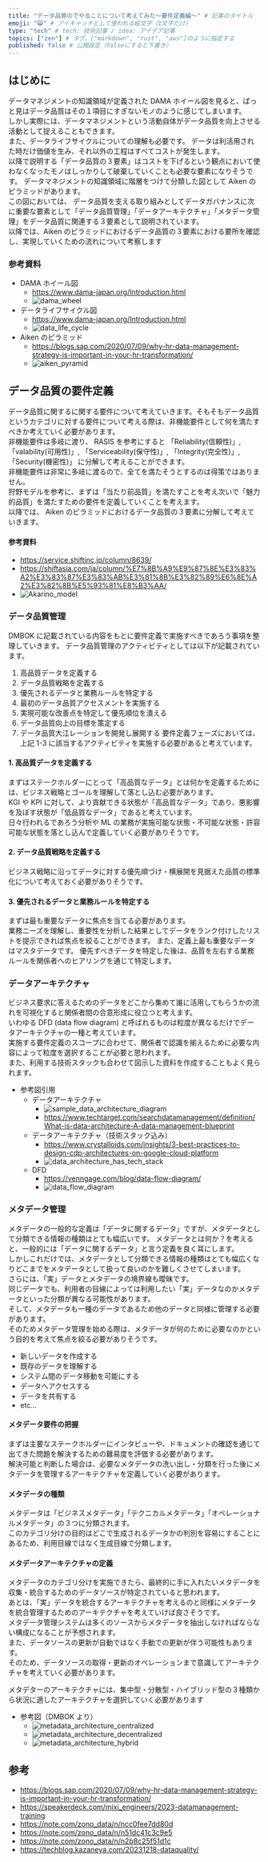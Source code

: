 ```yaml
---
title: "データ品質のでやることについて考えてみた〜要件定義編〜" # 記事のタイトル
emoji: "😸" # アイキャッチとして使われる絵文字（1文字だけ）
type: "tech" # tech: 技術記事 / idea: アイデア記事
topics: ["zen"] # タグ。["markdown", "rust", "aws"]のように指定する
published: false # 公開設定（falseにすると下書き）
---
```



## はじめに

データマネジメントの知識領域が定義された DAMA ホイール図を見ると、ぱっと見はデータ品質はその１項目にすぎないモノのように感じてしまいます。  
しかし実際には、データマネジメントという活動自体がデータ品質を向上させる活動として捉えることもできます。  
また、データライフサイクルについての理解も必要です。
データは利活用された時だけ価値を生み、それ以外の工程はすべてコストが発生します。  
以降で説明する「データ品質の３要素」はコストを下げるという観点において使わなくなったモノはしっかりして破棄していくことも必要な要素になりそうです。
データマネジメントの知識領域に階層をつけて分類した図として Aiken のピラミッドがあります。  
この図においては、 データ品質を支える取り組みとしてデータガバナンスに次に重要な要素として「データ品質管理」「データアーキテクチャ」「メタデータ管理」をデータ品質に関連する３要素として説明されています。  
以降では、Aiken のピラミッドにおけるデータ品質の３要素における要所を確認し、実現していくための流れについて考察します


### 参考資料
  - DAMA ホイール図
    - https://www.dama-japan.org/Introduction.html
    - ![dama_wheel](./a5c32a51d03106/dama_wheel.png)
  - データライフサイクル図
    - https://www.dama-japan.org/Introduction.html
    - ![data_life_cycle](./a5c32a51d03106/data_life_cycle.png)
  - Aiken のピラミッド
    - https://blogs.sap.com/2020/07/09/why-hr-data-management-strategy-is-important-in-your-hr-transformation/
    - ![aiken_pyramid](./a5c32a51d03106/aiken_pyramid.png)

## データ品質の要件定義


データ品質に関するに関する要件について考えていきます。そもそもデータ品質というカテゴリに対する要件について考える際は、非機能要件として何を満たすべきか考えていく必要があります。  
非機能要件は多岐に渡り、  RASIS を参考にすると 「Reliability(信頼性)」, 「valability(可用性)」, 「Serviceability(保守性)」, 「Integrity(完全性)」, 「Security(機密性)」 に分解して考えることができます。  
非機能要件は非常に多岐に渡るので、全てを満たそうとするのは得策ではありません。  
狩野モデルを参考に、まずは「当たり前品質」を満たすことを考え次いで「魅力的品質」を満たすための要件を定義していくことを考えます。  
以降では、 Aiken のピラミッドにおけるデータ品質の３要素に分解して考えていきます。

#### 参考資料
- https://service.shiftinc.jp/column/8639/
- https://shiftasia.com/ja/column/%E7%8B%A9%E9%87%8E%E3%83%A2%E3%83%87%E3%83%AB%E3%81%8B%E3%82%89%E6%8E%A2%E3%82%8B%E5%93%81%E8%B3%AA/
- ![Akarino_model](./a5c32a51d03106/karino_model.png)

### データ品質管理

DMBOK に記載されている内容をもとに要件定義で実施すべきであろう事項を整理していきます。
データ品質管理のアクティビティとしては以下が記載されています。
1. 高品質データを定義する
2. データ品質戦略を定義する
3. 優先されるデータと業務ルールを特定する
4. 最初のデータ品質アクセスメントを実施する
5. 実現可能な改善点を特定して優先順位を潰える
6. データ品質向上の目標を策定する
7. データ品質大江レーションを開発し展開する
要件定義フェーズにおいては、上記 1-3 に該当するアクティビティを実施する必要があると考えています。

#### 1. 高品質データを定義する
まずはステークホルダーにとって「高品質なデータ」とは何かを定義するためには、ビジネス戦略とゴールを理解して落とし込む必要があります。  
KGI や KPI に対して、より貢献できる状態が「高品質なデータ」であり、悪影響を及ぼす状態が「低品質なデータ」であると考えています。  
日々行われるであろう分析や ML の業務が実施可能な状態・不可能な状態・許容可能な状態を落とし込んで定義していく必要がありそうです。

#### 2. データ品質戦略を定義する
ビジネス戦略に沿ってデータに対する優先順づけ・横展開を見据えた品質の標準化について考えておく必要がありそうです。

#### 3. 優先されるデータと業務ルールを特定する
まずは最も重要なデータに焦点を当てる必要があります。  
業務ニーズを理解し、重要性を分析した結果としてデータをランク付けしたリストを提示できれば焦点を絞ることができます。
また、定義上最も重要なデータはマスタデータです。
優先すべきデータを特定した後は、品質を左右する業務ルールを関係者へのヒアリングを通じて特定します。  


### データアーキテクチャ

ビジネス要求に答えるためのデータをどこから集めて誰に活用してもらうかの流れを可視化すると関係者間の合意形成に役立つと考えます。  
いわゆる DFD (data flow diagram) と呼ばれるものは粒度が異なるだけでデータアーキテクチャの一種と考えています。  
実施する要件定義のスコープに合わせて、関係者で認識を揃えるために必要な内容によって粒度を選択することが必要と思われます。  
また、利用する技術スタックも合わせて図示した資料を作成することもよく見られます。

- 参考図引用
  - データアーキテクチャ
    - ![sample_data_architecture_diagram](./a5c32a51d03106/sample_data_architecture_diagram.png)
    - https://www.techtarget.com/searchdatamanagement/definition/What-is-data-architecture-A-data-management-blueprint
  - データアーキテクチャ（技術スタック込み）
    - https://www.crystalloids.com/insights/3-best-practices-to-design-cdp-architectures-on-google-cloud-platform
    - ![data_architecture_has_tech_stack](./a5c32a51d03106/data_architecture_has_tech_stack.png)
  - DFD
    - https://venngage.com/blog/data-flow-diagram/
    - ![data_flow_diagram](./a5c32a51d03106/data_flow_diagram.png)

### メタデータ管理
メタデータの一般的な定義は「データに関するデータ」ですが、メタデータとして分類できる情報の種類はとても幅広いです。
メタデータとは何か？を考えると、一般的には「データに関するデータ」と言う定義を良く耳にします。  
しかしこれだけでは、メタデータとして分類できる情報の種類はとても幅広くなりどこまでをメタデータとして扱って良いのかを難しくさせてしまいます。  
さらには、「実」データとメタデータの境界線も曖昧です。  
同じデータでも、利用者の目線によっては利用したい「実」データなのかメタデータといった分類が異なる可能性があります。  
そして、メタデータも一種のデータであるため他のデータと同様に管理する必要があります。  
そのためメタデータ管理を始める際は、メタデータが何のために必要なのかという目的を考えて焦点を絞る必要がありそうです。  
  - 新しいデータを作成する
  - 既存のデータを理解する
  - システム間のデータ移動を可能にする
  - データへアクセスする
  - データを共有する
  - etc...

#### メタデータ要件の把握
まずは主要なステークホルダーにインタビューや、ドキュメントの確認を通じて出てきた問題を解決するための難易度を評価する必要があります。  
解決可能と判断した場合は、必要なメタデータの洗い出し・分類を行った後にメタデータを管理するアーキテクチャを定義していく必要があります。

#### メタデータの種類
メタデータは「ビジネスメタデータ」「テクニカルメタデータ」「オペレーショナルメタデータ」の３つに分類されます。  
このカテゴリ分けの目的はどこで生成されるデータかの判別を容易にすることにあるため、利用目線ではなく生成目線で分類します。

#### メタデータアーキテクチャの定義

メタデータのカテゴリ分けを実施できたら、最終的に手に入れたいメタデータを収集・統合するためのデータソースが特定されていると思われます。  
あとは、「実」データを統合するアーキテクチャを考えるのと同様にメタデータを統合管理するためのアーキテクチャを考えていけば良さそうです。  
メタデータ管理システムは多くのソースからメタデータを抽出しなければならない構成になることが予想されます。  
また、データソースの更新が自動ではなく手動での更新が伴う可能性もあります。  
そのため、データソースの取得・更新のオペレーションまで意識してアーキテクチャを考えていく必要があります。  

メタデターのアーキテクチャには、集中型・分散型・ハイブリッド型の３種類から状況に適したアーキテクチャを選択していく必要があります
- 参考図（DMBOK より）
  - ![metadata_architecture_centralized](./a5c32a51d03106/metadata_architecture_centralized.png)
  - ![metadata_architecture_decentralized](./a5c32a51d03106/metadata_architecture_decentralized.png)
  - ![metadata_architecture_hybrid](./a5c32a51d03106/metadata_architecture_hybrid.png)

## 参考
- https://blogs.sap.com/2020/07/09/why-hr-data-management-strategy-is-important-in-your-hr-transformation/
- https://speakerdeck.com/mixi_engineers/2023-datamanagement-training
- https://note.com/zono_data/n/ncc0fee7dd80d
- https://note.com/zono_data/n/n51dc41c3c9e5
- https://note.com/zono_data/n/n2b8c25f51d1c
- https://techblog.kazaneya.com/20231218-dataquality/
